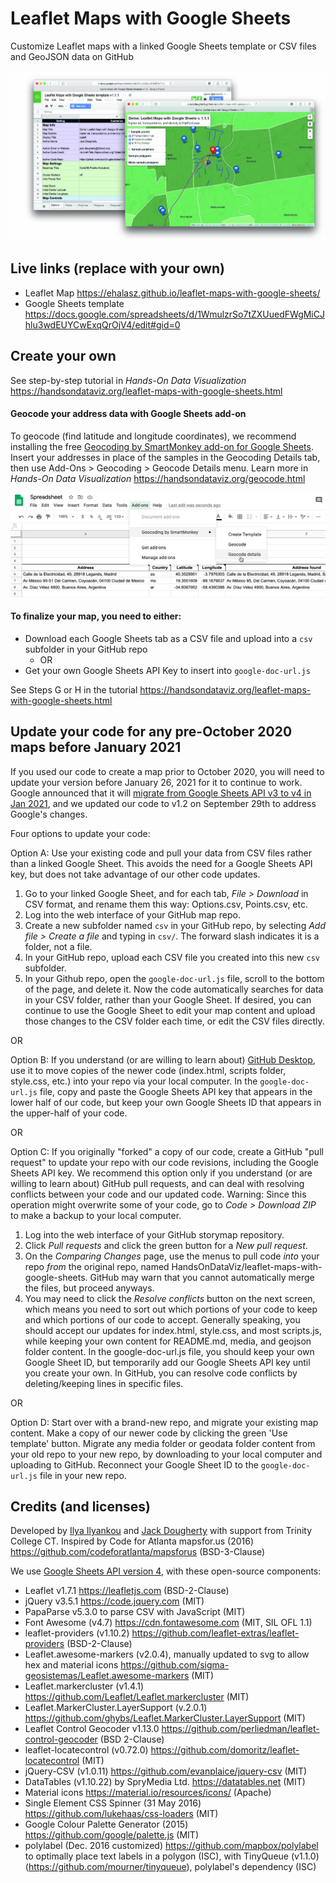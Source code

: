# Leaflet Maps with Google Sheets
Customize Leaflet maps with a linked Google Sheets template or CSV files and GeoJSON data on GitHub

![Preview](preview.jpg)

## Live links (replace with your own)
- Leaflet Map https://ehalasz.github.io/leaflet-maps-with-google-sheets/
- Google Sheets template https://docs.google.com/spreadsheets/d/1WmulzrSo7tZXUuedFWgMiCJhlu3wdEUYCwExqQrOjV4/edit#gid=0

## Create your own
See step-by-step tutorial in *Hands-On Data Visualization* https://handsondataviz.org/leaflet-maps-with-google-sheets.html

#### Geocode your address data with Google Sheets add-on
To geocode (find latitude and longitude coordinates), we recommend installing the free [Geocoding by SmartMonkey add-on for Google Sheets](https://gsuite.google.com/marketplace/app/geocoding_by_smartmonkey/1033231575312). Insert your addresses in place of the samples in the Geocoding Details tab, then use Add-Ons > Geocoding > Geocode Details menu. Learn more in *Hands-On Data Visualization* https://handsondataviz.org/geocode.html

![Geocoding](geocode.png)

#### To finalize your map, you need to either:
- Download each Google Sheets tab as a CSV file and upload into a `csv` subfolder in your GitHub repo
  - OR
- Get your own Google Sheets API Key to insert into `google-doc-url.js`

See Steps G or H in the tutorial https://handsondataviz.org/leaflet-maps-with-google-sheets.html

## Update your code for any pre-October 2020 maps before January 2021
If you used our code to create a map prior to October 2020, you will need to update your version before January 26, 2021 for it to continue to work. Google announced that it will [migrate from Google Sheets API v3 to v4 in Jan 2021](https://developers.google.com/sheets/api/v3), and we updated our code to v1.2 on September 29th to address Google's changes.

Four options to update your code:

Option A: Use your existing code and pull your data from CSV files rather than a linked Google Sheet. This avoids the need for a Google Sheets API key, but does not take advantage of our other code updates.

1. Go to your linked Google Sheet, and for each tab, *File > Download* in CSV format, and rename them this way: Options.csv, Points.csv, etc.
2. Log into the web interface of your GitHub map repo.
3. Create a new subfolder named `csv` in your GitHub repo, by selecting *Add file > Create a file* and typing in `csv/`. The forward slash indicates it is a folder, not a file.
4. In your GitHub repo, upload each CSV file you created into this new `csv` subfolder.
5. In your Github repo, open the `google-doc-url.js` file, scroll to the bottom of the page, and delete it.
Now the code automatically searches for data in your CSV folder, rather than your Google Sheet. If desired, you can continue to use the Google Sheet to edit your map content and upload those changes to the CSV folder each time, or edit the CSV files directly.

OR 

Option B: If you understand (or are willing to learn about) [GitHub Desktop](https://handsondataviz.org/github-desktop-atom.html), use it to move copies of the newer code (index.html, scripts folder, style.css, etc.) into your repo via your local computer. In the `google-doc-url.js` file, copy and paste the Google Sheets API key that appears in the lower half of our code, but keep your own Google Sheets ID that appears in the upper-half of your code.

OR

Option C: If you originally "forked" a copy of our code, create a GitHub "pull request" to update your repo with our code revisions, including the Google Sheets API key. We recommend this option only if you understand (or are willing to learn about) GitHub pull requests, and can deal with resolving conflicts between your code and our updated code.
Warning: Since this operation might overwrite some of your code, go to *Code > Download ZIP* to make a backup to your local computer.
1. Log into the web interface of your GitHub storymap repository.
2. Click *Pull requests* and click the green button for a *New pull request*.
3. On the *Comparing Changes* page, use the menus to pull code *into* your repo *from* the original repo, named HandsOnDataViz/leaflet-maps-with-google-sheets. GitHub may warn that you cannot automatically merge the files, but proceed anyways.
4. You may need to click the *Resolve conflicts* button on the next screen, which means you need to sort out which portions of your code to keep and which portions of our code to accept. Generally speaking, you should accept our updates for index.html, style.css, and most scripts.js, while keeping your own content for README.md, media, and geojson folder content. In the google-doc-url.js file, you should keep your own Google Sheet ID, but temporarily add our Google Sheets API key until you create your own. In GitHub, you can resolve code conflicts by deleting/keeping lines in specific files.

OR

Option D: Start over with a brand-new repo, and migrate your existing map content. Make a copy of our newer code by clicking the green 'Use template' button. Migrate any media folder or geodata folder content from your old repo to your new repo, by downloading to your local computer and uploading to GitHub. Reconnect your Google Sheet ID to the `google-doc-url.js` file in your new repo.

## Credits (and licenses)
Developed by [Ilya Ilyankou](https://github.com/ilyankou) and [Jack Dougherty](https://github.com/jackdougherty) with support from Trinity College CT. Inspired by Code for Atlanta mapsfor.us (2016) https://github.com/codeforatlanta/mapsforus (BSD-3-Clause)

We use [Google Sheets API version 4](https://developers.google.com/sheets/api), with these open-source components:

- Leaflet v1.7.1 https://leafletjs.com (BSD-2-Clause)
- jQuery v3.5.1 https://code.jquery.com (MIT)
- PapaParse v5.3.0 to parse CSV with JavaScript (MIT)
- Font Awesome (v4.7) https://cdn.fontawesome.com (MIT, SIL OFL 1.1)
- leaflet-providers (v1.10.2) https://github.com/leaflet-extras/leaflet-providers (BSD-2-Clause)
- Leaflet.awesome-markers (v2.0.4), manually updated to svg to allow hex and material icons https://github.com/sigma-geosistemas/Leaflet.awesome-markers (MIT)
- Leaflet.markercluster (v1.4.1) https://github.com/Leaflet/Leaflet.markercluster (MIT)
- Leaflet.MarkerCluster.LayerSupport (v.2.0.1) https://github.com/ghybs/Leaflet.MarkerCluster.LayerSupport (MIT)
- Leaflet Control Geocoder v1.13.0 https://github.com/perliedman/leaflet-control-geocoder (BSD 2-Clause)
- leaflet-locatecontrol (v0.72.0) https://github.com/domoritz/leaflet-locatecontrol (MIT)
- jQuery-CSV (v1.0.11) https://github.com/evanplaice/jquery-csv (MIT)
- DataTables (v1.10.22) by SpryMedia Ltd. https://datatables.net (MIT)
- Material icons https://material.io/resources/icons/ (Apache)
- Single Element CSS Spinner (31 May 2016) https://github.com/lukehaas/css-loaders (MIT)
- Google Colour Palette Generator (2015) https://github.com/google/palette.js (MIT)
- polylabel (Dec. 2016 customized) https://github.com/mapbox/polylabel to optimally place text labels in a polygon (ISC), with TinyQueue (v1.1.0) (https://github.com/mourner/tinyqueue), polylabel's dependency (ISC)
